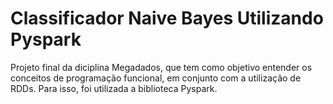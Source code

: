 # Classificador Naive Bayes Utilizando Pyspark

Projeto final da diciplina Megadados, que tem como objetivo entender os conceitos de programação funcional, em conjunto com a utilização de RDDs. Para isso, foi utilizada a biblioteca Pyspark.